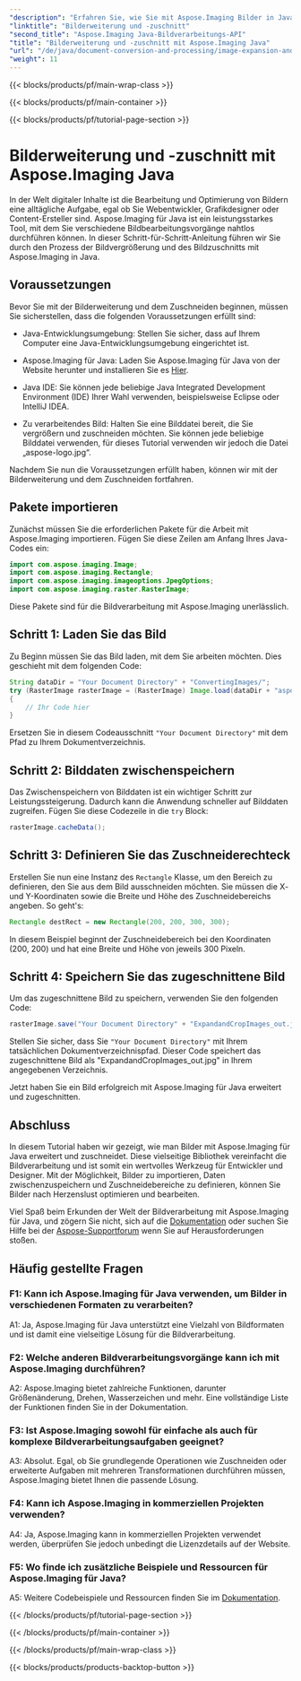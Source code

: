 ```yaml
---
"description": "Erfahren Sie, wie Sie mit Aspose.Imaging Bilder in Java vergrößern und zuschneiden. Verbessern Sie Ihre Bildverarbeitungsfähigkeiten mit dieser Schritt-für-Schritt-Anleitung."
"linktitle": "Bilderweiterung und -zuschnitt"
"second_title": "Aspose.Imaging Java-Bildverarbeitungs-API"
"title": "Bilderweiterung und -zuschnitt mit Aspose.Imaging Java"
"url": "/de/java/document-conversion-and-processing/image-expansion-and-cropping/"
"weight": 11
---
```


{{< blocks/products/pf/main-wrap-class >}}

{{< blocks/products/pf/main-container >}}

{{< blocks/products/pf/tutorial-page-section >}}

# Bilderweiterung und -zuschnitt mit Aspose.Imaging Java

In der Welt digitaler Inhalte ist die Bearbeitung und Optimierung von Bildern eine alltägliche Aufgabe, egal ob Sie Webentwickler, Grafikdesigner oder Content-Ersteller sind. Aspose.Imaging für Java ist ein leistungsstarkes Tool, mit dem Sie verschiedene Bildbearbeitungsvorgänge nahtlos durchführen können. In dieser Schritt-für-Schritt-Anleitung führen wir Sie durch den Prozess der Bildvergrößerung und des Bildzuschnitts mit Aspose.Imaging in Java.

## Voraussetzungen

Bevor Sie mit der Bilderweiterung und dem Zuschneiden beginnen, müssen Sie sicherstellen, dass die folgenden Voraussetzungen erfüllt sind:

- Java-Entwicklungsumgebung: Stellen Sie sicher, dass auf Ihrem Computer eine Java-Entwicklungsumgebung eingerichtet ist.

- Aspose.Imaging für Java: Laden Sie Aspose.Imaging für Java von der Website herunter und installieren Sie es [Hier](https://releases.aspose.com/imaging/java/).

- Java IDE: Sie können jede beliebige Java Integrated Development Environment (IDE) Ihrer Wahl verwenden, beispielsweise Eclipse oder IntelliJ IDEA.

- Zu verarbeitendes Bild: Halten Sie eine Bilddatei bereit, die Sie vergrößern und zuschneiden möchten. Sie können jede beliebige Bilddatei verwenden, für dieses Tutorial verwenden wir jedoch die Datei „aspose-logo.jpg“.

Nachdem Sie nun die Voraussetzungen erfüllt haben, können wir mit der Bilderweiterung und dem Zuschneiden fortfahren.

## Pakete importieren

Zunächst müssen Sie die erforderlichen Pakete für die Arbeit mit Aspose.Imaging importieren. Fügen Sie diese Zeilen am Anfang Ihres Java-Codes ein:

```java
import com.aspose.imaging.Image;
import com.aspose.imaging.Rectangle;
import com.aspose.imaging.imageoptions.JpegOptions;
import com.aspose.imaging.raster.RasterImage;
```

Diese Pakete sind für die Bildverarbeitung mit Aspose.Imaging unerlässlich.

## Schritt 1: Laden Sie das Bild

Zu Beginn müssen Sie das Bild laden, mit dem Sie arbeiten möchten. Dies geschieht mit dem folgenden Code:

```java
String dataDir = "Your Document Directory" + "ConvertingImages/";
try (RasterImage rasterImage = (RasterImage) Image.load(dataDir + "aspose-logo.jpg"))
{
    // Ihr Code hier
}
```

Ersetzen Sie in diesem Codeausschnitt `"Your Document Directory"` mit dem Pfad zu Ihrem Dokumentverzeichnis.

## Schritt 2: Bilddaten zwischenspeichern

Das Zwischenspeichern von Bilddaten ist ein wichtiger Schritt zur Leistungssteigerung. Dadurch kann die Anwendung schneller auf Bilddaten zugreifen. Fügen Sie diese Codezeile in die `try` Block:

```java
rasterImage.cacheData();
```

## Schritt 3: Definieren Sie das Zuschneiderechteck

Erstellen Sie nun eine Instanz des `Rectangle` Klasse, um den Bereich zu definieren, den Sie aus dem Bild ausschneiden möchten. Sie müssen die X- und Y-Koordinaten sowie die Breite und Höhe des Zuschneidebereichs angeben. So geht's:

```java
Rectangle destRect = new Rectangle(200, 200, 300, 300);
```

In diesem Beispiel beginnt der Zuschneidebereich bei den Koordinaten (200, 200) und hat eine Breite und Höhe von jeweils 300 Pixeln.

## Schritt 4: Speichern Sie das zugeschnittene Bild

Um das zugeschnittene Bild zu speichern, verwenden Sie den folgenden Code:

```java
rasterImage.save("Your Document Directory" + "ExpandandCropImages_out.jpg", new JpegOptions(), destRect);
```

Stellen Sie sicher, dass Sie `"Your Document Directory"` mit Ihrem tatsächlichen Dokumentverzeichnispfad. Dieser Code speichert das zugeschnittene Bild als "ExpandandCropImages_out.jpg" in Ihrem angegebenen Verzeichnis.

Jetzt haben Sie ein Bild erfolgreich mit Aspose.Imaging für Java erweitert und zugeschnitten.

## Abschluss

In diesem Tutorial haben wir gezeigt, wie man Bilder mit Aspose.Imaging für Java erweitert und zuschneidet. Diese vielseitige Bibliothek vereinfacht die Bildverarbeitung und ist somit ein wertvolles Werkzeug für Entwickler und Designer. Mit der Möglichkeit, Bilder zu importieren, Daten zwischenzuspeichern und Zuschneidebereiche zu definieren, können Sie Bilder nach Herzenslust optimieren und bearbeiten.

Viel Spaß beim Erkunden der Welt der Bildverarbeitung mit Aspose.Imaging für Java, und zögern Sie nicht, sich auf die [Dokumentation](https://reference.aspose.com/imaging/java/) oder suchen Sie Hilfe bei der [Aspose-Supportforum](https://forum.aspose.com/) wenn Sie auf Herausforderungen stoßen.

## Häufig gestellte Fragen

### F1: Kann ich Aspose.Imaging für Java verwenden, um Bilder in verschiedenen Formaten zu verarbeiten?

A1: Ja, Aspose.Imaging für Java unterstützt eine Vielzahl von Bildformaten und ist damit eine vielseitige Lösung für die Bildverarbeitung.

### F2: Welche anderen Bildverarbeitungsvorgänge kann ich mit Aspose.Imaging durchführen?

A2: Aspose.Imaging bietet zahlreiche Funktionen, darunter Größenänderung, Drehen, Wasserzeichen und mehr. Eine vollständige Liste der Funktionen finden Sie in der Dokumentation.

### F3: Ist Aspose.Imaging sowohl für einfache als auch für komplexe Bildverarbeitungsaufgaben geeignet?

A3: Absolut. Egal, ob Sie grundlegende Operationen wie Zuschneiden oder erweiterte Aufgaben mit mehreren Transformationen durchführen müssen, Aspose.Imaging bietet Ihnen die passende Lösung.

### F4: Kann ich Aspose.Imaging in kommerziellen Projekten verwenden?

A4: Ja, Aspose.Imaging kann in kommerziellen Projekten verwendet werden, überprüfen Sie jedoch unbedingt die Lizenzdetails auf der Website.

### F5: Wo finde ich zusätzliche Beispiele und Ressourcen für Aspose.Imaging für Java?

A5: Weitere Codebeispiele und Ressourcen finden Sie im [Dokumentation](https://reference.aspose.com/imaging/java/).

{{< /blocks/products/pf/tutorial-page-section >}}

{{< /blocks/products/pf/main-container >}}

{{< /blocks/products/pf/main-wrap-class >}}

{{< blocks/products/products-backtop-button >}}